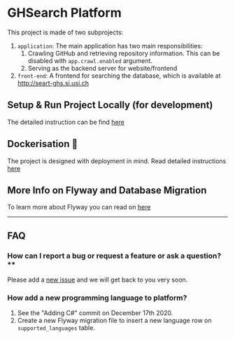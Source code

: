 
# GHSearch Platform

This project is made of two subprojects:
1. `application`: The main application has two main responsibilities:
    1. Crawling GitHub and retrieving repository information. This can be disabled with `app.crawl.enabled` argument.
    2. Serving as the backend server for website/frontend
2. `front-end`: A frontend for searching the database, which is available at http://seart-ghs.si.usi.ch

## Setup & Run Project Locally (for development)

The detailed instruction can be find [here](./README_SETUP.md)


## Dockerisation :whale:
The project is designed with deployment in mind. Read detailed instructions [here](./README_DEPLOY.md)


## More Info on Flyway and Database Migration
To learn more about Flyway you can read on [here](./README_flyway.md)

---
## FAQ

### How can I report a bug or request a feature or ask a question?**
Please add a [new issue](https://github.com/seart-group/ghs/issues/) and we will get back to you very soon.

### How add a new programming language to platform?
  1. See the "Adding C#" commit on December 17th 2020.
  2. Create a new Flyway migration file to insert a new language row on `supported_languages` table.
   

